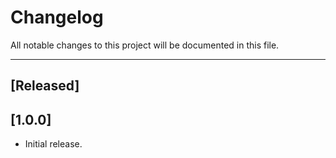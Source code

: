 # Changelog

All notable changes to this project will be documented in this file.

---

## [Released]

## [1.0.0]

- Initial release.
